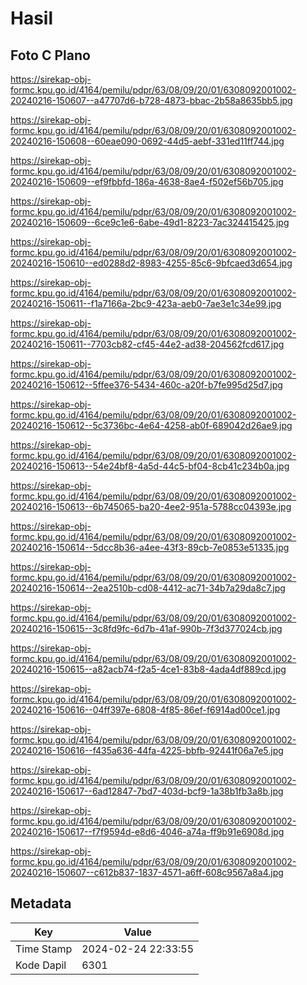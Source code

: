 # Hasil

## Foto C Plano

https://sirekap-obj-formc.kpu.go.id/4164/pemilu/pdpr/63/08/09/20/01/6308092001002-20240216-150607--a47707d6-b728-4873-bbac-2b58a8635bb5.jpg

https://sirekap-obj-formc.kpu.go.id/4164/pemilu/pdpr/63/08/09/20/01/6308092001002-20240216-150608--60eae090-0692-44d5-aebf-331ed11ff744.jpg

https://sirekap-obj-formc.kpu.go.id/4164/pemilu/pdpr/63/08/09/20/01/6308092001002-20240216-150609--ef9fbbfd-186a-4638-8ae4-f502ef56b705.jpg

https://sirekap-obj-formc.kpu.go.id/4164/pemilu/pdpr/63/08/09/20/01/6308092001002-20240216-150609--6ce9c1e6-6abe-49d1-8223-7ac324415425.jpg

https://sirekap-obj-formc.kpu.go.id/4164/pemilu/pdpr/63/08/09/20/01/6308092001002-20240216-150610--ed0288d2-8983-4255-85c6-9bfcaed3d654.jpg

https://sirekap-obj-formc.kpu.go.id/4164/pemilu/pdpr/63/08/09/20/01/6308092001002-20240216-150611--f1a7166a-2bc9-423a-aeb0-7ae3e1c34e99.jpg

https://sirekap-obj-formc.kpu.go.id/4164/pemilu/pdpr/63/08/09/20/01/6308092001002-20240216-150611--7703cb82-cf45-44e2-ad38-204562fcd617.jpg

https://sirekap-obj-formc.kpu.go.id/4164/pemilu/pdpr/63/08/09/20/01/6308092001002-20240216-150612--5ffee376-5434-460c-a20f-b7fe995d25d7.jpg

https://sirekap-obj-formc.kpu.go.id/4164/pemilu/pdpr/63/08/09/20/01/6308092001002-20240216-150612--5c3736bc-4e64-4258-ab0f-689042d26ae9.jpg

https://sirekap-obj-formc.kpu.go.id/4164/pemilu/pdpr/63/08/09/20/01/6308092001002-20240216-150613--54e24bf8-4a5d-44c5-bf04-8cb41c234b0a.jpg

https://sirekap-obj-formc.kpu.go.id/4164/pemilu/pdpr/63/08/09/20/01/6308092001002-20240216-150613--6b745065-ba20-4ee2-951a-5788cc04393e.jpg

https://sirekap-obj-formc.kpu.go.id/4164/pemilu/pdpr/63/08/09/20/01/6308092001002-20240216-150614--5dcc8b36-a4ee-43f3-89cb-7e0853e51335.jpg

https://sirekap-obj-formc.kpu.go.id/4164/pemilu/pdpr/63/08/09/20/01/6308092001002-20240216-150614--2ea2510b-cd08-4412-ac71-34b7a29da8c7.jpg

https://sirekap-obj-formc.kpu.go.id/4164/pemilu/pdpr/63/08/09/20/01/6308092001002-20240216-150615--3c8fd9fc-6d7b-41af-990b-7f3d377024cb.jpg

https://sirekap-obj-formc.kpu.go.id/4164/pemilu/pdpr/63/08/09/20/01/6308092001002-20240216-150615--a82acb74-f2a5-4ce1-83b8-4ada4df889cd.jpg

https://sirekap-obj-formc.kpu.go.id/4164/pemilu/pdpr/63/08/09/20/01/6308092001002-20240216-150616--04ff397e-6808-4f85-86ef-f6914ad00ce1.jpg

https://sirekap-obj-formc.kpu.go.id/4164/pemilu/pdpr/63/08/09/20/01/6308092001002-20240216-150616--f435a636-44fa-4225-bbfb-92441f06a7e5.jpg

https://sirekap-obj-formc.kpu.go.id/4164/pemilu/pdpr/63/08/09/20/01/6308092001002-20240216-150617--6ad12847-7bd7-403d-bcf9-1a38b1fb3a8b.jpg

https://sirekap-obj-formc.kpu.go.id/4164/pemilu/pdpr/63/08/09/20/01/6308092001002-20240216-150617--f7f9594d-e8d6-4046-a74a-ff9b91e6908d.jpg

https://sirekap-obj-formc.kpu.go.id/4164/pemilu/pdpr/63/08/09/20/01/6308092001002-20240216-150607--c612b837-1837-4571-a6ff-608c9567a8a4.jpg


## Metadata

| Key        | Value               |
| ---------- | ------------------- |
| Time Stamp | 2024-02-24 22:33:55 |
| Kode Dapil | 6301                |



